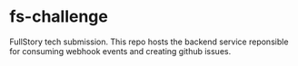 # fs-challenge
FullStory tech submission. This repo hosts the backend service reponsible for consuming webhook events and creating github issues.
